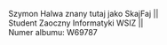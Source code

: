 Szymon Halwa znany tutaj jako SkajFaj   ||  
Student Zaoczny Informatyki WSIZ   ||  
Numer albumu: W69787
